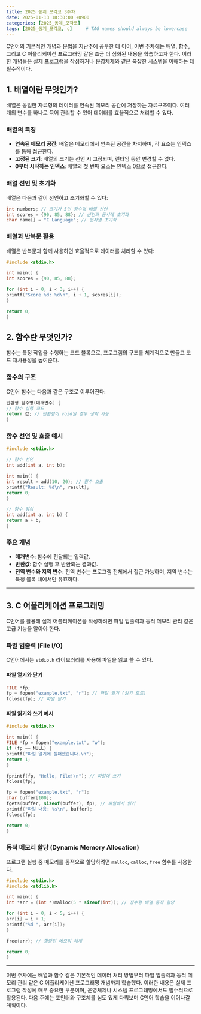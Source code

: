 ```yaml
---
title: 2025 동계 모각코 3주차
date: 2025-01-13 18:30:00 +0900
categories: [2025_동계_모각코]
tags: [2025_동계_모각코, c]     # TAG names should always be lowercase
---
```


C언어의 기본적인 개념과 문법을 지난주에 공부한 데 이어, 이번 주차에는 배열, 함수, 그리고 C 어플리케이션 프로그래밍 같은 조금 더 심화된 내용을 학습하고자 
한다. 이러한 개념들은 실제 프로그램을 작성하거나 운영체제와 같은 복잡한 시스템을 이해하는 데 필수적이다.

## 1. 배열이란 무엇인가?

배열은 동일한 자료형의 데이터를 연속된 메모리 공간에 저장하는 자료구조이다. 여러 개의 변수를 하나로 묶어 관리할 수 있어 데이터를 효율적으로 처리할 수 있다.

### 배열의 특징
- **연속된 메모리 공간**: 배열은 메모리에서 연속된 공간을 차지하며, 각 요소는 인덱스를 통해 접근한다.
- **고정된 크기**: 배열의 크기는 선언 시 고정되며, 런타임 동안 변경할 수 없다.
- **0부터 시작하는 인덱스**: 배열의 첫 번째 요소는 인덱스 0으로 접근한다.

### 배열 선언 및 초기화
배열은 다음과 같이 선언하고 초기화할 수 있다:
```c
int numbers; // 크기가 5인 정수형 배열 선언
int scores = {90, 85, 88}; // 선언과 동시에 초기화
char name[] = "C Language"; // 문자열 초기화
```

### 배열과 반복문 활용
배열은 반복문과 함께 사용하면 효율적으로 데이터를 처리할 수 있다:
```c
#include <stdio.h>

int main() {
int scores = {90, 85, 88};

for (int i = 0; i < 3; i++) {
printf("Score %d: %d\n", i + 1, scores[i]);
}

return 0;
}
```

## 2. 함수란 무엇인가?

함수는 특정 작업을 수행하는 코드 블록으로, 프로그램의 구조를 체계적으로 만들고 코드 재사용성을 높여준다.

### 함수의 구조
C언어 함수는 다음과 같은 구조로 이루어진다:
```c
반환형 함수명(매개변수) {
// 함수 실행 코드
return 값; // 반환형이 void일 경우 생략 가능
}
```

### 함수 선언 및 호출 예시
```c
#include <stdio.h>

// 함수 선언
int add(int a, int b);

int main() {
int result = add(10, 20); // 함수 호출
printf("Result: %d\n", result);
return 0;
}

// 함수 정의
int add(int a, int b) {
return a + b;
}
```

### 주요 개념
- **매개변수**: 함수에 전달되는 입력값.
- **반환값**: 함수 실행 후 반환되는 결과값.
- **전역 변수와 지역 변수**: 전역 변수는 프로그램 전체에서 접근 가능하며, 지역 변수는 특정 블록 내에서만 유효하다.

---

## 3. C 어플리케이션 프로그래밍

C언어를 활용해 실제 어플리케이션을 작성하려면 파일 입출력과 동적 메모리 관리 같은 고급 기능을 알아야 한다.

### 파일 입출력 (File I/O)
C언어에서는 `stdio.h` 라이브러리를 사용해 파일을 읽고 쓸 수 있다.

#### 파일 열기와 닫기
```c
FILE *fp;
fp = fopen("example.txt", "r"); // 파일 열기 (읽기 모드)
fclose(fp); // 파일 닫기
```

#### 파일 읽기와 쓰기 예시
```c
#include <stdio.h>

int main() {
FILE *fp = fopen("example.txt", "w");
if (fp == NULL) {
printf("파일 열기에 실패했습니다.\n");
return 1;
}

fprintf(fp, "Hello, File!\n"); // 파일에 쓰기
fclose(fp);

fp = fopen("example.txt", "r");
char buffer[100];
fgets(buffer, sizeof(buffer), fp); // 파일에서 읽기
printf("파일 내용: %s\n", buffer);
fclose(fp);

return 0;
}
```

### 동적 메모리 할당 (Dynamic Memory Allocation)
프로그램 실행 중 메모리를 동적으로 할당하려면 `malloc`, `calloc`, `free` 함수를 사용한다.
```c
#include <stdio.h>
#include <stdlib.h>

int main() {
int *arr = (int *)malloc(5 * sizeof(int)); // 정수형 배열 동적 할당

for (int i = 0; i < 5; i++) {
arr[i] = i + 1;
printf("%d ", arr[i]);
}

free(arr); // 할당된 메모리 해제

return 0;
}
```

---   

이번 주차에는 배열과 함수 같은 기본적인 데이터 처리 방법부터 파일 입출력과 동적 메모리 관리 같은 C 어플리케이션 프로그래밍 개념까지 학습했다. 
이러한 내용은 실제 프로그램 작성에 매우 중요한 부분이며, 운영체제나 시스템 프로그래밍에서도 필수적으로 활용된다. 다음 주에는 포인터와 구조체를 
심도 있게 다뤄보며 C언어 학습을 이어나갈 계획이다.
